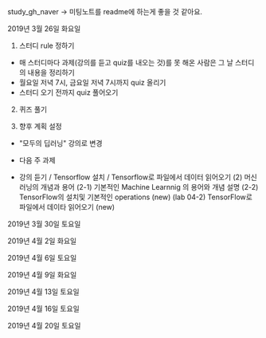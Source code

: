 study_gh_naver -> 미팅노트를 readme에 하는게 좋을 것 같아요.

2019년 3월 26일 화요일

1. 스터디 rule 정하기
- 매 스터디마다 과제(강의를 듣고 quiz를 내오는 것)를 못 해온 사람은 그 날 스터디의 내용을 정리하기
- 월요일 저녁 7시, 금요일 저녁 7시까지 quiz 올리기
- 스터디 오기 전까지 quiz 풀어오기

2. 퀴즈 풀기

3. 향후 계획 설정
- "모두의 딥러닝" 강의로 변경

* 다음 주 과제
- 강의 듣기 / Tensorflow 설치 / Tensorflow로 파일에서 데이터 읽어오기 
(2) 머신러닝의 개념과 용어
(2-1) 기본적인 Machine Learnnig 의 용어와 개념 설명
(2-2) TensorFlow의 설치및 기본적인 operations (new)
(lab 04-2) TensorFlow로 파일에서 데이타 읽어오기 (new)
>
2019년 3월 30일 토요일

2019년 4월 2일 화요일

2019년 4월 6일 토요일

2019년 4월 9일 화요일

2019년 4월 13일 토요일

2019년 4월 16일 토요일

2019년 4월 20일 토요일


